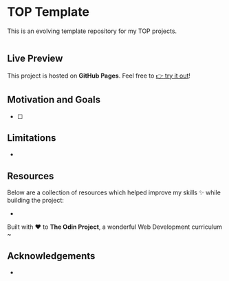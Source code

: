 # TOP Template

This is an evolving template repository for my TOP projects.

![]()

## Live Preview

This project is hosted on **GitHub Pages**. Feel free to [:point_right: try it out]()!

## Motivation and Goals

- [ ]

## Limitations

-

## Resources

Below are a collection of resources which helped improve my skills :sparkles: while building the project:

-

Built with :heart: to **The Odin Project**, a wonderful Web Development curriculum ~

## Acknowledgements

-
